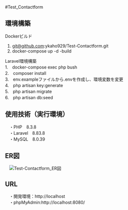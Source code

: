 #Test_Contactform
## 環境構築
Dockerビルド  
 1. git@github.com:ykaho929/Test-Contactform.git
 2. docker-compose up -d -build  

Laravel環境構築  
 1.　docker-compose exec php bush  
 2.　composer install  
 3.　env.exampleファイルから.envを作成し、環境変数を変更  
 4.　php artisan key:generate  
 5.　php artisan migrate  
 6.　php artisan db:seed  
 
## 使用技術（実行環境）  
　・PHP　8.3.8  
　・Laravel　8.83.8  
　・MySQL　8.0.39  
## ER図
 　![Test-Contactform_ER図](https://github.com/user-attachments/assets/861a0782-a3fb-4297-b6bc-a7da42c0a2b8)

## URL  
　・開発環境：http://localhost  
　・phpMyAdmin:http://localhost:8080/
